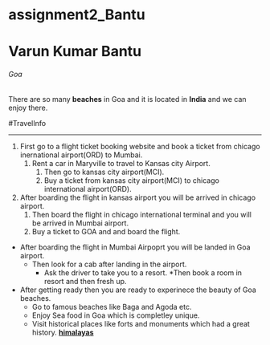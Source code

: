 # assignment2_Bantu

# Varun Kumar Bantu
###### Goa

There are so many **beaches** in Goa and it is located in **India** and we can enjoy there.

#TravelInfo

---

1. First go to a flight ticket booking website and book a ticket from chicago inernational airport(ORD) to Mumbai.
    1. Rent a car in Maryville to travel to Kansas city Airport.
        1. Then go to kansas city airport(MCI).
        2. Buy a ticket from kansas city airport(MCI) to chicago international airport(ORD).
2. After boarding the flight in kansas airport you will be arrived in chicago airport.
    1. Then board the flight in chicago international terminal and you will be arrived in Mumbai airport.
    2. Buy a ticket to GOA and and board the flight.
* After boarding the flight in Mumbai Airpoprt you will be landed in Goa airport.
    * Then look for a cab after landing in the airport.
        * Ask the driver to take you to a resort.
        *Then book a room in resort and then fresh up.
* After getting ready then you are ready to experinece the beauty of Goa beaches.
   * Go to famous beaches like Baga and Agoda etc.
   * Enjoy Sea food in Goa which is completley unique.
   * Visit historical places like forts and monuments which had a great history.
    **[himalayas](AboutMe.md)**      